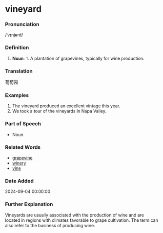 # vineyard
### Pronunciation
/ˈvɪnjərd/
### Definition
1. **Noun**: 1. A plantation of grapevines, typically for wine production.
### Translation
葡萄园
### Examples
1. The vineyard produced an excellent vintage this year.
2. We took a tour of the vineyards in Napa Valley.
### Part of Speech
- Noun
### Related Words
- [grapevine](grapevine.md)
- [winery](winery.md)
- [vine](vine.md)
### Date Added
2024-09-04 00:00:00

### Further Explanation
Vineyards are usually associated with the production of wine and are located in regions with climates favorable to grape cultivation. The term can also refer to the business of producing wine.